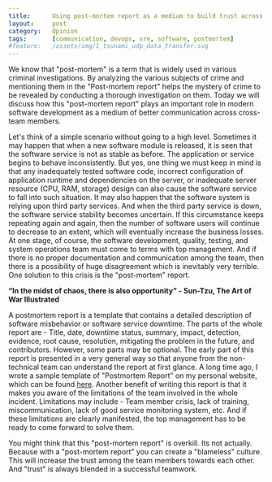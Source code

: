 ```yaml
---
title:      Using post-mortem report as a medium to build trust across cross-team members
layout:     post
category:   Opinion
tags: 	    [communication, devops, sre, software, postmortem]
#feature:   /assets/img/1_tsunami_udp_data_transfer.svg
---
```


We know that "post-mortem" is a term that is widely used in various criminal investigations. By analyzing the various subjects of crime and mentioning them in the "Post-mortem report" helps the mystery of crime to be revealed by conducting a thorough investigation on them. Today we will discuss how this "post-mortem report" plays an important role in modern software development as a medium of better communication across cross-team members.
<!--more-->

Let's think of a simple scenario without going to a high level. Sometimes it may happen that when a new software module is released, it is seen that the software service is not as stable as before. The application or service begins to behave inconsistently. But yes, one thing we must keep in mind is that any inadequately tested software code, incorrect configuration of application runtime and dependencies on the server, or inadequate server resource (CPU, RAM, storage) design can also cause the software service to fall into such situation. It may also happen that the software system is relying upon third party services. And when the third party service is down, the software service stability becomes uncertain. If this circumstance keeps repeating again and again, then the number of software users will continue to decrease to an extent, which will eventually increase the business losses. At one stage, of course, the software development, quality, testing, and system operations team must come to terms with top management. And if there is no proper documentation and communication among the team, then there is a possibility of huge disagreement which is inevitably very terrible. One solution to this crisis is the "post-mortem" report.

**“In the midst of chaos, there is also opportunity” - Sun-Tzu, The Art of War Illustrated**

A postmortem report is a template that contains a detailed description of software misbehavior or software service downtime. The parts of the whole report are - Title, date, downtime status, summary, impact, detection, evidence, root cause, resolution, mitigating the problem in the future, and contributors. However, some parts may be optional. The early part of this report is presented in a very general way so that anyone from the non-technical team can understand the report at first glance. A long time ago, I wrote a sample template of "Postmortem Report" on my personal website, which can be found [here](http://shudarshon.com/2019-07-31/DevOps-Post-Mortem.html). Another benefit of writing this report is that it makes you aware of the limitations of the team involved in the whole incident. Limitations may include - Team member crisis, lack of training, miscommunication, lack of good service monitoring system, etc. And if these limitations are clearly manifested, the top management has to be ready to come forward to solve them.

You might think that this "post-mortem report" is overkill. Its not actually. Because with a "post-mortem report" you can create a "blameless" culture. This will increase the trust among the team members towards each other. And "trust" is always blended in a successful teamwork.

